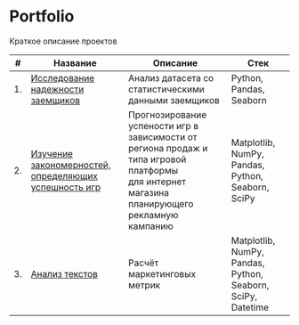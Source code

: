 # Portfolio

Краткое описание проектов 

| #    | Название                            | Описание                                                     | Стек                                                         |
| ---- | ------------------------------------------------------------ | ------------------------------------------------------------ | ------------------------------------------------------------ |
| 1.   | [Исследование надежности заемщиков](https://github.com/dmitriitokarev/Yandex_Practicum/blob/main/Предобработка%20данных/предобработка%20данных%20Токарев.ipynb) | Анализ датасета со статистическими данными заемщиков  | Python, Pandas, Seaborn      |
| 2.   | [Изучение закономерностей, определяющих успешность игр](https://github.com/dmitriitokarev/Yandex_Practicum/blob/main/Изучение%20закономерностей%2C%20определяющих%20успешность%20игр/«Определение%20портрета%20пользователя%20игровых%20платформ».ipynb) | Прогнозирование успености игр в зависимости от региона продаж и типа игровой платформы<br/>для интернет магазина планирующего рекламную кампанию| Matplotlib, NumPy, Pandas, Python, Seaborn, SciPy |
| 3.   | [Анализ текстов](https://github.com/dmitriitokarev/Yandex_Practicum/blob/main/Проведение%20анализа%20бизнес%20показателей/Анализ%20бизнес-показателей%20Токарев.ipynb) | Расчёт маркетинговых метрик             | Matplotlib, NumPy, Pandas, Python, Seaborn, SciPy, Datetime |
